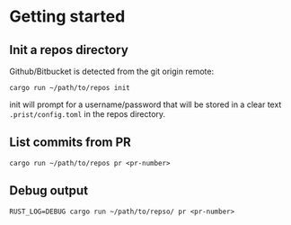 # Getting started

## Init a repos directory

Github/Bitbucket is detected from the git origin remote:
```
cargo run ~/path/to/repos init
```

init will prompt for a username/password that will be stored in a clear text `.prist/config.toml` in the repos directory.

## List commits from PR

```
cargo run ~/path/to/repos pr <pr-number>
```

## Debug output

```
RUST_LOG=DEBUG cargo run ~/path/to/repso/ pr <pr-number>
```
